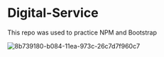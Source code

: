 # Digital-Service
This repo was used to practice NPM and Bootstrap

![8b739180-b084-11ea-973c-26c7d7f960c7](https://user-images.githubusercontent.com/91376824/186634640-f79f9ee1-1965-49d9-b6ce-73dcf678debe.png)

